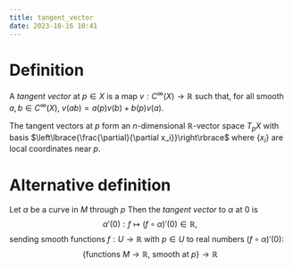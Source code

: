 ```yaml
---
title: tangent_vector
date: 2023-10-16 10:41
---
```

# Definition
A *tangent vector* at $p\in X$ is a map $v:C^\infty(X)\to\mathbb{R}$
such that, for all smooth $a,b\in C^\infty(X)$, $v(ab)=a(p)v(b)+b(p)v(a)$.

The tangent vectors at $p$ form an $n$-dimensional $\mathbb{R}$-vector
space $T_p X$ with basis $\left\lbrace{\frac{\partial}{\partial x_i}}\right\rbrace$ where $\left\lbrace{x_i}\right\rbrace$ are local coordinates near $p$.

# Alternative definition
Let $\alpha$ be a curve in $M$ through $p$ Then the *tangent vector* to
$\alpha$ at $0$ is
$$
\alpha'(0):f\mapsto (f\circ\alpha)'(0)\in\mathbb{R},
$$
sending smooth functions $f:U\to\mathbb{R}$ with $p\in U$ to real numbers
$(f\circ\alpha)'(0)$:
$$
\left\lbrace{\text{functions $M\to\mathbb{R}$, smooth at $p$}}\right\rbrace\to\mathbb{R}
$$
